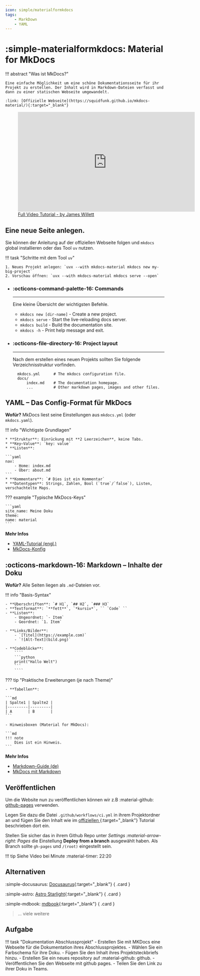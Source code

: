 ```yaml
---
icon: simple/materialformkdocs
tags:
    - MarkDown
    - YAML
---
```

# :simple-materialformkdocs: Material for MkDocs 


!!! abstract "Was ist MkDocs?"

    Eine einfache Möglichkeit um eine schöne Dokumentationsseite für ihr Projekt zu erstellen. Der Inhalt wird in Markdown-Dateien verfasst und dann zu einer statischen Webseite umgewandelt. 
    
    :link: [Offizielle Webseite](https://squidfunk.github.io/mkdocs-material/){:target="_blank"}

<figure>
<iframe width="560" height="315" src="https://www.youtube-nocookie.com/embed/xlABhbnNrfI?si=HqoYkVmZGuMznjB6" title="YouTube video player" frameborder="0" allow="accelerometer; autoplay; clipboard-write; encrypted-media; gyroscope; picture-in-picture; web-share" referrerpolicy="strict-origin-when-cross-origin" allowfullscreen></iframe>
<figcaption><a href="https://www.youtube.com/watch?v=xlABhbnNrfI">Full Video Tutorial - by James Willett</a>
</figcaption></figure>

## Eine neue Seite anlegen.

Sie können der Anleitung auf der offiziellen Webseite folgen und `mkdocs` global installieren oder das Tool `uv` nutzen. 

!!! task "Schritte mit dem Tool `uv`"

    1. Neues Projekt anlegen: `uvx --with mkdocs-material mkdocs new my-big-project`
    2. Vorschau öffnen: `uvx --with mkdocs-material mkdocs serve --open`

<div class="grid cards" markdown>

- ### :octicons-command-palette-16: Commands
 
    ---

    Eine kleine Übersicht der wichtigsten Befehle.

    * `mkdocs new [dir-name]` - Create a new project.
    * `mkdocs serve` - Start the live-reloading docs server.
    * `mkdocs build` - Build the documentation site.
    * `mkdocs -h` - Print help message and exit.

- ### :octicons-file-directory-16: Project layout
    ---

    Nach dem erstellen eines neuen Projekts sollten Sie folgende Verzeichnisstruktur vorfinden.

        mkdocs.yml      # The mkdocs configuration file.
        docs/
            index.md    # The documentation homepage.
            ...         # Other markdown pages, images and other files.

</div>


## YAML – Das Config-Format für MkDocs

**Wofür?**
MkDocs liest seine Einstellungen aus `mkdocs.yml` (oder `mkdocs.yaml`).

!!! info "Wichtigste Grundlagen"

    * **Struktur**: Einrückung mit **2 Leerzeichen**, keine Tabs.
    * **Key–Value**: `key: value`
    * **Listen**:

    ```yaml
    nav:
        - Home: index.md
        - Über: about.md
    ```
    * **Kommentare**: `# Dies ist ein Kommentar`
    * **Datentypen**: Strings, Zahlen, Bool (`true`/`false`), Listen, verschachtelte Maps.

??? example "Typische MkDocs-Keys"

    ```yaml
    site_name: Meine Doku
    theme:
    name: material
    ```

**Mehr Infos**

* [YAML-Tutorial (engl.)](https://yaml.org/spec/1.2/spec.html)
* [MkDocs-Konfig](https://www.mkdocs.org/user-guide/configuration/)

## :octicons-markdown-16: Markdown – Inhalte der Doku

**Wofür?**
Alle Seiten liegen als `.md`-Dateien vor.

!!! info "Basis-Syntax"

    - **Überschriften**: `# H1`, `## H2`, `### H3`
    - **Textformat**: `**fett**`, `*kursiv*`, `` `Code` ``
    - **Listen**:
        - Ungeordnet: `- Item`
        - Geordnet: `1. Item`

    - **Links/Bilder**:
        - `[Titel](https://example.com)`
        - `![Alt-Text](bild.png)`

    - **Codeblöcke**:
        ````
        ```python
        print("Hallo Welt")
        ```
        ````

??? tip "Praktische Erweiterungen (je nach Theme)"

    - **Tabellen**:

    ```md
    | Spalte1 | Spalte2 |
    |---------|---------|
    | A       | B       |
    ```
    
    - Hinweisboxen (Material for MkDocs):

    ```md
    !!! note
        Dies ist ein Hinweis.
    ```

**Mehr Infos**

* [Markdown-Guide (de)](https://www.markdownguide.org/basic-syntax/)
* [MkDocs mit Markdown](https://www.mkdocs.org/user-guide/writing-your-docs/)



## Veröffentlichen

Um die Website nun zu veröffentlichen können wir z.B :material-github: [github-pages](https://docs.github.com/de/pages) verwenden.

Legen Sie dazu die Datei `.github/workflows/ci.yml` in ihrem Projektordner an und fügen Sie den Inhalt wie im [offiziellen ](https://squidfunk.github.io/mkdocs-material/publishing-your-site/){:target="_blank"} Tutorial beschrieben dort ein.

Stellen Sie sicher das in ihrem Github Repo unter _Settings :material-arrow-right: Pages_ die Einstellung __Deploy from a branch__ ausgewählt haben. Als Branch sollte `gh-pages` und `/(root)` eingestellt sein.

!!! tip
    Siehe Video bei Minute :material-timer: 22:20 

    
## Alternativen



<div class="grid" markdown>

:simple-docusaurus: [Docusaurus](https://docusaurus.io/){:target="_blank"}
{ .card }

:simple-astro: [Astro Starlight](https://starlight.astro.build/de/){:target="_blank"}
{ .card }

:simple-mdbook: [mdbook](https://rust-lang.github.io/mdBook/){:target="_blank"}
{ .card }

> ... viele weitere

</div>



## Aufgabe

!!! task "Dokumentation Abschlussprojekt"
    - Erstellen Sie mit MKDocs eine Webseite für die Dokumentation ihres Abschlussprojektes.
    - Wählen Sie ein Farbschema für ihre Doku.
    - Fügen Sie den Inhalt ihres Projektsteckbriefs hinzu.
    - Erstellen Sie ein neues repository auf :material-github: github.
    - Veröffentlichen Sie den Webseite mit github pages.
    - Teilen Sie den Link zu ihrer Doku in Teams.
